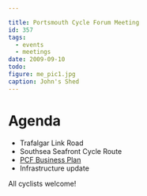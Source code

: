 ```yaml
---

title: Portsmouth Cycle Forum Meeting
id: 357
tags:
  - events
  - meetings
date: 2009-09-10
todo:
figure: me_pic1.jpg
caption: John's Shed
---
```


# Agenda

*   Trafalgar Link Road
*   Southsea Seafront Cycle Route
*   [PCF Business Plan](/assets/docs/app1_Business_plan_PCF_10_September_09.pdf)
*   Infrastructure update

All cyclists welcome!
